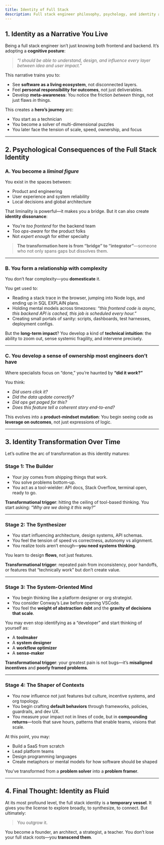 ```yaml
---
title: Identity of Full Stack
description: Full stack engineer philosophy, psychology, and identity as a force of transformation. 
---
```


## **1. Identity as a Narrative You Live**

Being a full stack engineer isn’t just knowing both frontend and backend. It’s adopting a **cognitive posture**:

> *“I should be able to understand, design, and influence every layer between idea and user impact.”*

This narrative trains you to:

* See **software as a living ecosystem**, not disconnected layers.
* Feel **personal responsibility for outcomes**, not just deliverables.
* Develop **meta-awareness**: You notice the friction *between* things, not just flaws *in* things.

This creates a **hero’s journey** arc:

* You start as a technician
* You become a solver of multi-dimensional puzzles
* You later face the tension of scale, speed, ownership, and focus

---

## **2. Psychological Consequences of the Full Stack Identity**

### A. **You become a *liminal figure***

You exist in the spaces between:

* Product and engineering
* User experience and system reliability
* Local decisions and global architecture

That liminality is powerful—it makes you a bridge.
But it can also create **identity dissonance**:

* You’re *too frontend* for the backend team
* Too *ops-aware* for the product folks
* Not *expert enough* for either specialty

> **The transformation here is from “bridge” to “integrator”**—someone who not only spans gaps but dissolves them.

---

### B. **You form a relationship with complexity**

You don’t fear complexity—you **domesticate** it.

You get used to:

* Reading a stack trace in the browser, jumping into Node logs, and ending up in SQL EXPLAIN plans.
* Holding mental models across timezones: *“this frontend code is async, this backend API is cached, this job is scheduled every hour.”*
* Creating small portals of sanity: scripts, dashboards, test harnesses, deployment configs.

But the **long-term impact**?
You develop a kind of **technical intuition**: the ability to zoom out, sense systemic fragility, and intervene precisely.

---

### C. **You develop a sense of ownership most engineers don’t have**

Where specialists focus on “done,” you’re haunted by **“did it *work*?”**

You think:

* *Did users click it?*
* *Did the data update correctly?*
* *Did ops get paged for this?*
* *Does this feature tell a coherent story end-to-end?*

This evolves into a **product-mindset mutation**:
You begin seeing code as **leverage on outcomes**, not just expressions of logic.

---

## **3. Identity Transformation Over Time**

Let’s outline the arc of transformation as this identity matures:

### **Stage 1: The Builder**

* Your joy comes from shipping things that work.
* You solve problems bottom-up.
* You act as a tool-wielder: API docs, Stack Overflow, terminal open, ready to go.

**Transformational trigger**: hitting the ceiling of tool-based thinking.
You start asking: *“Why are we doing it this way?”*

---

### **Stage 2: The Synthesizer**

* You start influencing architecture, design systems, API schemas.
* You feel the tension of speed vs correctness, autonomy vs alignment.
* You realize tools aren’t enough—**you need systems thinking**.

You learn to design **flows**, not just features.

**Transformational trigger**: repeated pain from inconsistency, poor handoffs, or features that “technically work” but don’t create value.

---

### **Stage 3: The System-Oriented Mind**

* You begin thinking like a platform designer or org strategist.
* You consider Conway’s Law before opening VSCode.
* You feel the **weight of abstraction debt** and the **gravity of decisions that scale**.

You may even stop identifying as a “developer” and start thinking of yourself as:

* A **toolmaker**
* A **system designer**
* A **workflow optimizer**
* A **sense-maker**

**Transformational trigger**: your greatest pain is not bugs—it’s **misaligned incentives** and **poorly framed problems**.

---

### **Stage 4: The Shaper of Contexts**

* You now influence not just features but culture, incentive systems, and org topology.
* You begin crafting **default behaviors** through frameworks, policies, guardrails, and dev UX.
* You measure your impact not in lines of code, but in **compounding returns**—tools that save hours, patterns that enable teams, visions that scale.

At this point, you may:

* Build a SaaS from scratch
* Lead platform teams
* Design programming languages
* Create metaphors or mental models for how software should be shaped

You’ve transformed from a **problem solver** into a **problem framer**.

---

## **4. Final Thought: Identity as Fluid**

At its most profound level, the full stack identity is a **temporary vessel**. It gives you the license to explore broadly, to synthesize, to connect. But ultimately:

> You outgrow it.

You become a founder, an architect, a strategist, a teacher.
You don’t lose your full stack roots—you **transcend them**.
